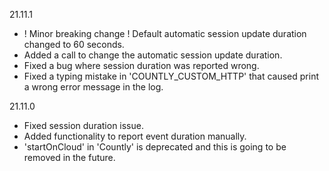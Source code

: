 21.11.1
* ! Minor breaking change ! Default automatic session update duration changed to 60 seconds.
* Added a call to change the automatic session update duration.
* Fixed a bug where session duration was reported wrong.
* Fixed a typing mistake in 'COUNTLY_CUSTOM_HTTP' that caused print a wrong error message in the log.

21.11.0
* Fixed session duration issue.
* Added functionality to report event duration manually.
* 'startOnCloud' in 'Countly' is deprecated and this is going to be removed in the future.
